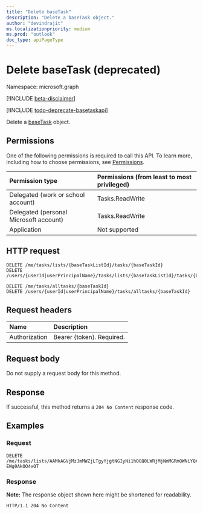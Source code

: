 ```yaml
---
title: "Delete baseTask"
description: "Delete a baseTask object."
author: "devindrajit"
ms.localizationpriority: medium
ms.prod: "outlook"
doc_type: apiPageType
---
```


# Delete baseTask (deprecated)
Namespace: microsoft.graph

[!INCLUDE [beta-disclaimer](../../includes/beta-disclaimer.md)]

[!INCLUDE [todo-deprecate-basetaskapi](../includes/todo-deprecate-basetaskapi.md)]

Delete a [baseTask](../resources/basetask.md) object.

## Permissions
One of the following permissions is required to call this API. To learn more, including how to choose permissions, see [Permissions](/graph/permissions-reference).

|Permission type|Permissions (from least to most privileged)|
|:---|:---|
|Delegated (work or school account)|Tasks.ReadWrite|
|Delegated (personal Microsoft account)|Tasks.ReadWrite|
|Application|Not supported|

## HTTP request

<!-- {
  "blockType": "ignored"
}
-->
``` http
DELETE /me/tasks/lists/{baseTaskListId}/tasks/{baseTaskId}
DELETE /users/{userId|userPrincipalName}/tasks/lists/{baseTaskListId}/tasks/{baseTaskId}

DELETE /me/tasks/alltasks/{baseTaskId}
DELETE /users/{userId|userPrincipalName}/tasks/alltasks/{baseTaskId}
```

## Request headers
|Name|Description|
|:---|:---|
|Authorization|Bearer {token}. Required.|

## Request body
Do not supply a request body for this method.

## Response

If successful, this method returns a `204 No Content` response code.

## Examples

### Request

<!-- {
  "blockType": "request",
  "name": "delete_basetask"
}
-->
``` http
DELETE /me/tasks/lists/AAMkAGVjMzJmMWZjLTgyYjgtNGIyNi1hOGQ0LWRjMjNmMGRmOWNiYQAu/tasks/AAkALgAAAAAAHYQDEapmEc2byACqAC-EWg0AkOO4xOT
```



### Response
**Note:** The response object shown here might be shortened for readability.
<!-- {
  "blockType": "response",
  "truncated": true
}
-->
``` http
HTTP/1.1 204 No Content
```


